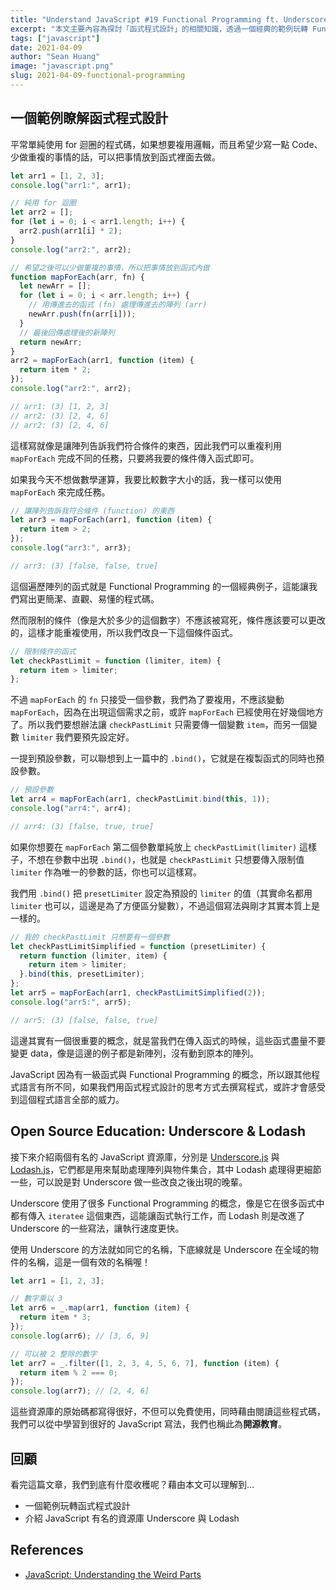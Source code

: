 ```yaml
---
title: "Understand JavaScript #19 Functional Programming ft. Underscore, Loadsh"
excerpt: "本文主要內容為探討「函式程式設計」的相關知識，透過一個經典的範例玩轉 Functional Programming，也會提到 Underscore 與 Loadsh 這兩個有名的資源庫。"
tags: ["javascript"]
date: 2021-04-09
author: "Sean Huang"
image: "javascript.png"
slug: 2021-04-09-functional-programming
---
```


## 一個範例瞭解函式程式設計

平常單純使用 for 迴圈的程式碼，如果想要複用邏輯，而且希望少寫一點 Code、少做重複的事情的話，可以把事情放到函式裡面去做。

```javascript
let arr1 = [1, 2, 3];
console.log("arr1:", arr1);

// 純用 for 迴圈
let arr2 = [];
for (let i = 0; i < arr1.length; i++) {
  arr2.push(arr1[i] * 2);
}
console.log("arr2:", arr2);

// 希望之後可以少做重複的事情，所以把事情放到函式內做
function mapForEach(arr, fn) {
  let newArr = [];
  for (let i = 0; i < arr.length; i++) {
    // 用傳進去的函式 (fn) 處理傳進去的陣列 (arr)
    newArr.push(fn(arr[i]));
  }
  // 最後回傳處理後的新陣列
  return newArr;
}
arr2 = mapForEach(arr1, function (item) {
  return item * 2;
});
console.log("arr2:", arr2);

// arr1: (3) [1, 2, 3]
// arr2: (3) [2, 4, 6]
// arr2: (3) [2, 4, 6]
```

這樣寫就像是讓陣列告訴我們符合條件的東西，因此我們可以重複利用 `mapForEach` 完成不同的任務，只要將我要的條件傳入函式即可。

如果我今天不想做數學運算，我要比較數字大小的話，我一樣可以使用 `mapForEach` 來完成任務。

```javascript
// 讓陣列告訴我符合條件 (function) 的東西
let arr3 = mapForEach(arr1, function (item) {
  return item > 2;
});
console.log("arr3:", arr3);

// arr3: (3) [false, false, true]
```

這個遍歷陣列的函式就是 Functional Programming 的一個經典例子，這能讓我們寫出更簡潔、直觀、易懂的程式碼。

然而限制的條件（像是大於多少的這個數字）不應該被寫死，條件應該要可以更改的，這樣才能重複使用，所以我們改良一下這個條件函式。

```javascript
// 限制條件的函式
let checkPastLimit = function (limiter, item) {
  return item > limiter;
};
```

不過 `mapForEach` 的 `fn` 只接受一個參數，我們為了要複用，不應該變動 `mapForEach`，因為在出現這個需求之前，或許 `mapForEach` 已經使用在好幾個地方了。所以我們要想辦法讓 `checkPastLimit` 只需要傳一個變數 `item`，而另一個變數 `limiter` 我們要預先設定好。

一提到預設參數，可以聯想到上一篇中的 `.bind()`，它就是在複製函式的同時也預設參數。

```javascript
// 預設參數
let arr4 = mapForEach(arr1, checkPastLimit.bind(this, 1));
console.log("arr4:", arr4);

// arr4: (3) [false, true, true]
```

如果你想要在 `mapForEach` 第二個參數單純放上 `checkPastLimit(limiter)` 這樣子，不想在參數中出現 `.bind()`，也就是 `checkPastLimit` 只想要傳入限制值 `limiter` 作為唯一的參數的話，你也可以這樣寫。

我們用 `.bind()` 把 `presetLimiter` 設定為預設的 `limiter` 的值（其實命名都用 `limiter` 也可以，這邊是為了方便區分變數），不過這個寫法與剛才其實本質上是一樣的。

```javascript
// 我的 checkPastLimit 只想要有一個參數
let checkPastLimitSimplified = function (presetLimiter) {
  return function (limiter, item) {
    return item > limiter;
  }.bind(this, presetLimiter);
};
let arr5 = mapForEach(arr1, checkPastLimitSimplified(2));
console.log("arr5:", arr5);

// arr5: (3) [false, false, true]
```

這邊其實有一個很重要的概念，就是當我們在傳入函式的時候，這些函式盡量不要變更 data，像是這邊的例子都是新陣列，沒有動到原本的陣列。

JavaScript 因為有一級函式與 Functional Programming 的概念，所以跟其他程式語言有所不同，如果我們用函式程式設計的思考方式去撰寫程式，或許才會感受到這個程式語言全部的威力。

## Open Source Education: Underscore & Lodash

接下來介紹兩個有名的 JavaScript 資源庫，分別是 [Underscore.js](https://underscorejs.org/) 與 [Lodash.js](https://lodash.com/)，它們都是用來幫助處理陣列與物件集合，其中 Lodash 處理得更細節一些，可以說是對 Underscore 做一些改良之後出現的晚輩。

Underscore 使用了很多 Functional Programming 的概念，像是它在很多函式中都有傳入 `iteratee` 這個東西，這能讓函式執行工作，而 Lodash 則是改進了 Underscore 的一些寫法，讓執行速度更快。

使用 Underscore 的方法就如同它的名稱，下底線就是 Underscore 在全域的物件的名稱，這是一個有效的名稱喔！

```javascript
let arr1 = [1, 2, 3];

// 數字乘以 3
let arr6 = _.map(arr1, function (item) {
  return item * 3;
});
console.log(arr6); // [3, 6, 9]

// 可以被 2 整除的數字
let arr7 = _.filter([1, 2, 3, 4, 5, 6, 7], function (item) {
  return item % 2 === 0;
});
console.log(arr7); // [2, 4, 6]
```

這些資源庫的原始碼都寫得很好，不但可以免費使用，同時藉由閱讀這些程式碼，我們可以從中學習到很好的 JavaScript 寫法，我們也稱此為**開源教育**。

## 回顧

看完這篇文章，我們到底有什麼收穫呢？藉由本文可以理解到…

- 一個範例玩轉函式程式設計
- 介紹 JavaScript 有名的資源庫 Underscore 與 Lodash

## References

- [JavaScript: Understanding the Weird Parts](https://www.udemy.com/course/understand-javascript/)
